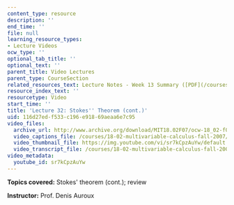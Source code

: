 ```yaml
---
content_type: resource
description: ''
end_time: ''
file: null
learning_resource_types:
- Lecture Videos
ocw_type: ''
optional_tab_title: ''
optional_text: ''
parent_title: Video Lectures
parent_type: CourseSection
related_resources_text: Lecture Notes - Week 13 Summary ([PDF](/courses/18-02-multivariable-calculus-fall-2007/resources/lec_week13))
resource_index_text: ''
resourcetype: Video
start_time: ''
title: 'Lecture 32: Stokes'' Theorem (cont.)'
uid: 116d27ed-f533-c196-e918-69aeaa6e7c95
video_files:
  archive_url: http://www.archive.org/download/MIT18.02F07/ocw-18_02-f07-lec32_300k.mp4
  video_captions_file: /courses/18-02-multivariable-calculus-fall-2007/54b0dfbac98e5be6810fe153e4e6ce2f_sr7kCpzAuYw.vtt
  video_thumbnail_file: https://img.youtube.com/vi/sr7kCpzAuYw/default.jpg
  video_transcript_file: /courses/18-02-multivariable-calculus-fall-2007/3515522981d38f99e16097a22c2c9db6_sr7kCpzAuYw.pdf
video_metadata:
  youtube_id: sr7kCpzAuYw
---
```


**Topics covered:** Stokes' theorem (cont.); review

**Instructor:** Prof. Denis Auroux


